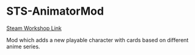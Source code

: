# STS-AnimatorMod

[Steam Workshop Link](https://steamcommunity.com/sharedfiles/filedetails/?id=1638308801)

Mod which adds a new playable character with cards based on different anime series.
